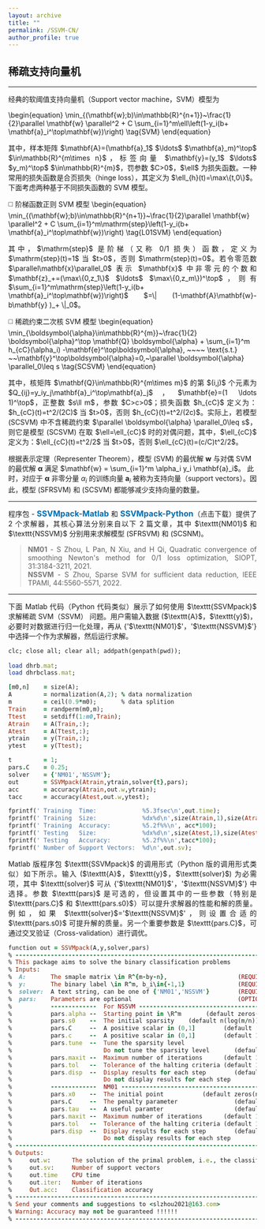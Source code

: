 ```yaml
---
layout: archive
title: ""   
permalink: /SSVM-CN/
author_profile: true
---
```


<style>
a:link {
  text-decoration: none;
}

a:visited {
  text-decoration: none;
}

a:hover {
  text-decoration: underline;
}

a:active {
  text-decoration: underline;
}
</style>


## 稀疏支持向量机
---
<div style="text-align:justify;">
经典的软阈值支持向量机（Support vector machine，SVM）模型为
</div>

\begin{equation}
\min_{(\mathbf{w};b)\in\mathbb{R}^{n+1}}~\frac{1}{2}\parallel \mathbf{w} \parallel^2 + C \sum_{i=1}^m\ell\left(1-y_i(b+ \mathbf{a}_i^\top\mathbf{w})\right) \tag{SVM}
\end{equation} 

<div style="text-align:justify;">
其中，样本矩阵 $\mathbf{A}=(\mathbf{a}_1$ $\ldots$ $\mathbf{a}_m)^\top$ $\in\mathbb{R}^{m\times n}$，标签向量 $\mathbf{y}=(y_1$ $\ldots$ $y_m)^\top$ $\in\mathbb{R}^{m}$，罚参数 $C>0$，$\ell$ 为损失函数。一种常用的损失函数是合页损失（hinge loss），其定义为 $\ell_{h}(t)=\max\{t,0\}$。下面考虑两种基于不同损失函数的 SVM 模型。 
</div>      

<p style="line-height: 2;"></p>

◻️ 阶梯函数正则 SVM 模型
\begin{equation}
\min_{(\mathbf{w};b)\in\mathbb{R}^{n+1}}~\frac{1}{2}\parallel \mathbf{w} \parallel^2 + C \sum_{i=1}^m\mathrm{step}\left(1-y_i(b+  \mathbf{a}_i^\top\mathbf{w})\right) \tag{L01SVM}
\end{equation} 
<div style="text-align:justify;">
其中，$\mathrm{step}$ 是阶梯（又称 0/1 损失）函数，定义为 $\mathrm{step}(t)=1$ 当 $t>0$，否则 $\mathrm{step}(t)=0$。若令零范数 $\parallel\mathbf{x}\parallel_0$ 表示 $\mathbf{x}$ 中非零元的个数和 $\mathbf{z}_+=(\max\{0,z_1\}$ $\ldots$ $\max\{0,z_m\})^\top$，则有 $\sum_{i=1}^m\mathrm{step}\left(1-y_i(b+  \mathbf{a}_i^\top\mathbf{w})\right)$ $=\| (1-\mathbf{A}\mathbf{w}-b\mathbf{y} )_+ \|_0$。 
</div>

◻️ 稀疏约束二次核 SVM 模型
\begin{equation}
\min_{\boldsymbol{\alpha}\in\mathbb{R}^{m}}~\frac{1}{2} \boldsymbol{\alpha}^\top \mathbf{Q} \boldsymbol{\alpha} + \sum_{i=1}^m h_{cC}(\alpha_i) -\mathbf{e}^\top\boldsymbol{\alpha}, ~~~~ \text{s.t.} ~~\mathbf{y}^\top\boldsymbol{\alpha}=0,~\parallel  \boldsymbol{\alpha} \parallel_0\leq s \tag{SCSVM}
\end{equation} 
<div style="text-align:justify;">
其中，核矩阵 $\mathbf{Q}\in\mathbb{R}^{m\times m}$ 的第 $(i,j)$ 个元素为 $Q_{ij}=y_iy_j\mathbf{a}_i^\top\mathbf{a}_j$，$\mathbf{e}=(1 \ldots 1)^\top$，正整数 $s\ll m$，参数 $C>c>0$；损失函数 $h_{cC}$ 定义为：$h_{cC}(t)=t^2/(2C)$ 当 $t>0$，否则 $h_{cC}(t)=t^2/(2c)$。实际上，若模型 (SCSVM) 中不含稀疏约束 $\parallel \boldsymbol{\alpha} \parallel_0\leq s$，则它是模型 (SCSVM) 在取 $\ell=\ell_{cC}$ 时的对偶问题，其中，$\ell_{cC}$ 定义为：$\ell_{cC}(t)=t^2/2$ 当 $t>0$，否则 $\ell_{cC}(t)=(c/C)t^2/2$。
</div>  

> <div style="text-align:justify;"> 
  根据表示定理（Representer Theorem），模型 (SVM) 的最优解 $\mathbf{w}$ 与对偶 SVM 的最优解 $\boldsymbol{\alpha}$ 满足 $\mathbf{w} = \sum_{i=1}^m \alpha_i y_i \mathbf{a}_i$。
  此时，对应于 $\boldsymbol{\alpha}$ 非零分量 $\alpha_i$ 的训练向量 $\mathbf{a}_i$ 被称为支持向量（support vectors）。因此，模型 (SFRSVM) 和 (SCSVM) 都能够减少支持向量的数量。 </div> 

---
<div style="text-align:justify;">
  程序包 - <a style="font-size: 16px; font-weight: bold;color:#006DB0" href="\files\SSVMpack-Matlab.zip" target="_blank">SSVMpack-Matlab</a> 和 <a style="font-size: 16px; font-weight: bold;color:#006DB0" href="\files\SSVMpack-Python.zip" target="_blank">SSVMpack-Python</a>（点击下载）提供了 2 个求解器，其核心算法分别来自以下 2 篇文章，其中 $\texttt{NM01}$ 和 $\texttt{NSSVM}$ 分别用来求解模型 (SFRSVM) 和 (SCSNM)。
</div>  

> <div style="text-align:justify;"> <b style="font-size:14px;color:#777777">NM01</b> -<span style="font-size: 14px"> S Zhou, L Pan, N Xiu, and H Qi, Quadratic convergence of smoothing Newton's method for 0/1 loss optimization, SIOPT, 31:3184-3211, 2021. </span> </div>
> <div style="text-align:justify;">  <b style="font-size:14px;color:#777777">NSSVM</b> -<span style="font-size: 14px"> S Zhou, Sparse SVM for sufficient data reduction, IEEE TPAMI, 44:5560-5571, 2022. </span> </div>

---
<div style="text-align:justify;">
下面 Matlab 代码（Python 代码类似）展示了如何使用 $\texttt{SSVMpack}$ 求解稀疏 SVM（SSVM） 问题。用户需输入数据 ($\texttt{A}$，$\texttt{y}$)，必要时对数据进行归一化处理，再从 {'$\texttt{NM01}$'，'$\texttt{NSSVM}$'} 中选择一个作为求解器，然后运行求解。
</div>

<p style="line-height: 1;"></p>

```ruby
clc; close all; clear all; addpath(genpath(pwd));
  
load dhrb.mat;  
load dhrbclass.mat;  

[m0,n]    = size(A);         
A         = normalization(A,2); % data normalization 
m         = ceil(0.9*m0);       % data splition 
Train     = randperm(m0,m); 
Ttest     = setdiff(1:m0,Train); 
Atrain    = A(Train,:);     
Atest     = A(Ttest,:);
ytrain    = y(Train,:);     
ytest     = y(Ttest);    

t         = 1;
pars.C    = 0.25;
solver    = {'NM01','NSSVM'};
out       = SSVMpack(Atrain,ytrain,solver{t},pars);
acc       = accuracy(Atrain,out.w,ytrain);
tacc      = accuracy(Atest,out.w,ytest);

fprintf(' Training  Time:             %5.3fsec\n',out.time);
fprintf(' Training  Size:             %dx%d\n',size(Atrain,1),size(Atrain,2));
fprintf(' Training  Accuracy:         %5.2f%%\n', acc*100);
fprintf(' Testing   Size:             %dx%d\n',size(Atest,1),size(Atest,2));
fprintf(' Testing   Accuracy:         %5.2f%%\n',tacc*100);
fprintf(' Number of Support Vectors:  %d\n',out.sv); 
```
<div style="text-align:justify;">
Matlab 版程序包 $\texttt{SSVMpack}$ 的调用形式（Python 版的调用形式类似）如下所示。输入 ($\texttt{A}$，$\texttt{y}$，$\texttt{solver}$) 为必需项，其中 $\texttt{solver}$ 可从 {'$\texttt{NM01}$'，'$\texttt{NSSVM}$'} 中选择。参数 $\texttt{pars}$ 是可选的，但设置其中的一些参数（特别是 $\texttt{pars.C}$ 和 $\texttt{pars.s0}$）可以提升求解器的性能和解的质量。例如，如果 $\texttt{solver}$='$\texttt{NSSVM}$'，则设置合适的 $\texttt{pars.s0}$ 可提升解的质量。另一个重要参数是 $\texttt{pars.C}$，可通过交叉验证（Cross-validation）进行调优。</div>
<p style="line-height: 1;"></p>

```ruby
function out = SSVMpack(A,y,solver,pars)
% -------------------------------------------------------------------------
% This package aims to solve the binary classification problems
% Inputs:
%  A:       The smaple matrix \in R^{m-by-n},                    (REQUIRED)
%  y:       The binary label \in R^m, b_i\in{-1,1}               (REQUIRED)    
%  solver:  A text string, can be one of {'NM01','NSSVM'}        (REQUIRED)            
%  pars:    Parameters are optional                              (OPTIONAL) 
%           -------------  For NSSVM --------------------------------------
%           pars.alpha --  Starting point in \R^m       (default zeros(m,1))
%           pars.s0    --  The initial sparsity    (default n(log(m/n))^2))
%           pars.C     --  A positive scalar in (0,1]        (default  1/4)  
%           pars.c     --  A positive scalar in (0,1]        (default 1/40)  
%           pars.tune  --  Tune the sparsity level              
%                          Do not tune the sparsity level       (default 0)
%           pars.maxit --  Maximum number of iterations      (default 1000) 
%           pars.tol   --  Tolerance of the halting criteria (default 1e-4) 
%           pars.disp  --  Display results for each step        (default 1)  
%                          Do not display results for each step 
%           -------------  NM01 -------------------------------------------
%           pars.x0    --  The initial point           (default zeros(n,1))
%           pars.C     --  The penalty parameter                (default 1)
%           pars.tau   --  A useful paramter                    (default 5)
%           pars.maxit --  Maximum number of iterations      (default 1000)  
%           pars.tol   --  Tolerance of the halting criteria (default 1e-4) 
%           pars.disp  --  Display results for each step        (default 1)  
%                          Do not display results for each step 
% -------------------------------------------------------------------------
% Outputs:
%     out.w:      The solution of the primal problem, i.e., the classifier
%     out.sv:     Number of support vectors 
%     out.time    CPU time
%     out.iter:   Number of iterations
%     Out.acc:    Classification accuracy
% -------------------------------------------------------------------------
% Send your comments and suggestions to <slzhou2021@163.com> 
% Warning: Accuracy may not be guaranteed !!!!!! 
% -------------------------------------------------------------------------
```
